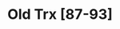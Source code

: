 ---
artist: NYZ
title: 'Old Trx [87-93]'
apple_link: 'https://music.apple.com/us/album/old-trx-87-93/1503785044'
link: 'https://www.dropbox.com/s/1jbur4btojcibtb/NYZ.zip?dl=1'
content: ""
new_image: ../assets/FFWD/NYZ.png
published_date: '2020-03-29T00:14:41.000Z'
---